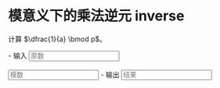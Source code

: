 # 模意义下的乘法逆元 inverse

计算 $\dfrac{1}{a} \bmod p$。

<div class="grid cards" id="calc" markdown>
- 输入
    <input class="md-input md-input--stretch" id="input-a" type="number" placeholder="原数">
    <br><br>
    <input class="md-input md-input--stretch" id="input-p" type="number" placeholder="模数">
- 输出
    <input class="md-input md-input--stretch" id="output" placeholder="结果" readonly>
</div>

<script>
window.onload = function() {
    register_calc($("#calc"), function(params) {
        a = parseInt(params.a.val()), p = parseInt(params.p.val());
        if(!Number.isInteger(a) || !Number.isInteger(p) || a < 0 || p <= 0) return "参数错误";
        if(p > Number.MAX_SAFE_INTEGER) return "超出计算范围";
        if(a > p) return "原数不能大于模数";
        inv = inverse(a, p);
        if(inv == -1) return "无逆元";
        return String(inv);
    }, {a: $("#input-a"), p: $("#input-p")}, $("#output"));
}
</script>